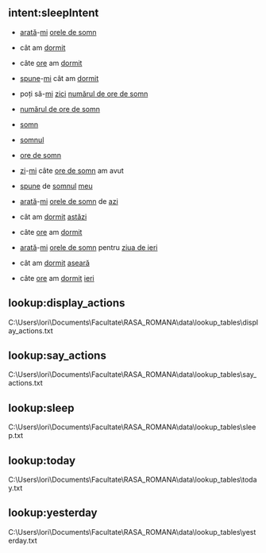 ## intent:sleepIntent
- [arată](display_actions)-[mi](target) [orele de somn](sleep)
- cât am [dormit](sleep)
- câte [ore](sleep) am [dormit](sleep)
- [spune](say_actions)-[mi](target) cât am [dormit](sleep)
- poți să-[mi](target) [zici](say_actions) [numărul de ore de somn](sleep)
- [numărul de ore de somn](sleep)
- [somn](sleep)
- [somnul](sleep)
- [ore de somn](sleep)
- [zi](say_actions)-[mi](target) câte [ore de somn](sleep) am avut
- [spune](say_actions) de [somnul](sleep) [meu](target)

- [arată](display_actions)-[mi](target) [orele de somn](sleep) de [azi](today)
- cât am [dormit](sleep) [astăzi](today)
- câte [ore](sleep) am [dormit](sleep)

- [arată](display_actions)-[mi](target) [orele de somn](sleep) pentru [ziua de ieri](yesterday)
- cât am [dormit](sleep) [aseară](yesterday)
- câte [ore](sleep) am [dormit](sleep) [ieri](yesterday)

## lookup:display_actions
C:\Users\lori\Documents\Facultate\RASA_ROMANA\data\lookup_tables\display_actions.txt
## lookup:say_actions
C:\Users\lori\Documents\Facultate\RASA_ROMANA\data\lookup_tables\say_actions.txt
## lookup:sleep
C:\Users\lori\Documents\Facultate\RASA_ROMANA\data\lookup_tables\sleep.txt
## lookup:today
C:\Users\lori\Documents\Facultate\RASA_ROMANA\data\lookup_tables\today.txt
## lookup:yesterday
C:\Users\lori\Documents\Facultate\RASA_ROMANA\data\lookup_tables\yesterday.txt
